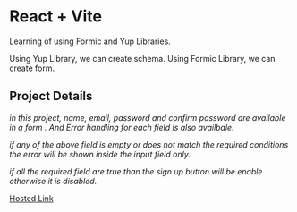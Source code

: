 # React + Vite

Learning of using Formic and Yup Libraries.

Using Yup Library, we can create schema.
Using Formic Library, we can create form.
## Project Details
*in this project, name, email, password and confirm password are available in a form . And Error handling for each field is also availbale.*

*if any of the above field is empty or does not match the required conditions the error will be shown inside the input field only.*

*if all the required field are true than the sign up button will be enable otherwise it is disabled.*

[Hosted Link](https://formik-and-yup-xi.vercel.app/)
